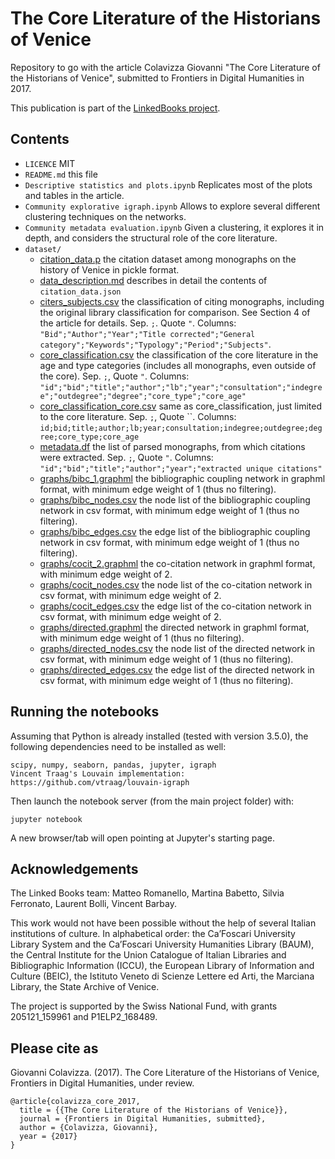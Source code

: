 # The Core Literature of the Historians of Venice

Repository to go with the article Colavizza Giovanni "The Core Literature of the Historians of Venice", submitted to Frontiers in Digital Humanities in 2017.

This publication is part of the [LinkedBooks project](http://dhlab.epfl.ch/page-127959-en.html). 

## Contents

* `LICENCE` MIT
* `README.md` this file
* `Descriptive statistics and plots.ipynb` Replicates most of the plots and tables in the article.
* `Community explorative igraph.ipynb` Allows to explore several different clustering techniques on the networks.
* `Community metadata evaluation.ipynb` Given a clustering, it explores it in depth, and considers the structural role of the core literature.
* `dataset/`
    * [citation_data.p](dataset/citation_data.p) the citation dataset among monographs on the history of Venice in pickle format.
    * [data_description.md](dataset/data_description.md) describes in detail the contents of `citation_data.json`
    * [citers_subjects.csv](dataset/citers_subjects.csv) the classification of citing monographs, including the original library classification for comparison. See Section 4 of the article for details. Sep. `;`. Quote `"`. Columns: `"Bid";"Author";"Year";"Title corrected";"General category";"Keywords";"Typology";"Period";"Subjects"`.
    * [core_classification.csv](dataset/core_classification.csv) the classification of the core literature in the age and type categories (includes all monographs, even outside of the core). Sep. `;`, Quote `"`. Columns: `"id";"bid";"title";"author";"lb";"year";"consultation";"indegree";"outdegree";"degree";"core_type";"core_age"`
    * [core_classification_core.csv](dataset/core_classification_core.csv) same as core_classification, just limited to the core literature. Sep. `;`, Quote ``. Columns: `id;bid;title;author;lb;year;consultation;indegree;outdegree;degree;core_type;core_age`
    * [metadata.df](dataset/metadata.df) the list of parsed monographs, from which citations were extracted. Sep. `;`, Quote `"`. Columns: `"id";"bid";"title";"author";"year";"extracted unique citations"`
    * [graphs/bibc_1.graphml](dataset/graphs/bibc_1.graphml) the bibliographic coupling network in graphml format, with minimum edge weight of 1 (thus no filtering).
    * [graphs/bibc_nodes.csv](dataset/graphs/bibc_nodes.csv) the node list of the bibliographic coupling network in csv format, with minimum edge weight of 1 (thus no filtering).
    * [graphs/bibc_edges.csv](dataset/graphs/bibc_edges.csv) the edge list of the bibliographic coupling network in csv format, with minimum edge weight of 1 (thus no filtering).
    * [graphs/cocit_2.graphml](dataset/graphs/cocit_2.graphml) the co-citation network in graphml format, with minimum edge weight of 2.
    * [graphs/cocit_nodes.csv](dataset/graphs/cocit_nodes.csv) the node list of the co-citation network in csv format, with minimum edge weight of 2.
    * [graphs/cocit_edges.csv](dataset/graphs/cocit_edges.csv) the edge list of the co-citation network in csv format, with minimum edge weight of 2.
    * [graphs/directed.graphml](dataset/graphs/directed.graphml) the directed network in graphml format, with minimum edge weight of 1 (thus no filtering).
    * [graphs/directed_nodes.csv](dataset/graphs/directed_nodes.csv) the node list of the directed network in csv format, with minimum edge weight of 1 (thus no filtering).
    * [graphs/directed_edges.csv](dataset/graphs/directed_edges.csv) the edge list of the directed network in csv format, with minimum edge weight of 1 (thus no filtering).
    

## Running the notebooks

Assuming that Python is already installed (tested with version 3.5.0), the following dependencies need to be installed as well:

    scipy, numpy, seaborn, pandas, jupyter, igraph
    Vincent Traag's Louvain implementation: https://github.com/vtraag/louvain-igraph

Then launch the notebook server (from the main project folder) with:

    jupyter notebook

A new browser/tab will open pointing at Jupyter's starting page.

## Acknowledgements
The Linked Books team: Matteo Romanello, Martina Babetto, Silvia Ferronato, Laurent Bolli, Vincent Barbay.

This work would not have been possible without the help of several Italian institutions of culture. 
In alphabetical order: the Ca’Foscari University Library System and the Ca’Foscari University Humanities Library (BAUM), the Central Institute for the Union Catalogue of Italian Libraries and Bibliographic Information (ICCU), the European Library of Information and Culture (BEIC), the Istituto Veneto di Scienze Lettere ed Arti, the Marciana Library, the State Archive of Venice.

The project is supported by the Swiss National Fund, with grants 205121_159961 and P1ELP2_168489.

## Please cite as

Giovanni Colavizza. (2017). The Core Literature of the Historians of Venice, Frontiers in Digital Humanities, under review.

    @article{colavizza_core_2017,
      title = {{The Core Literature of the Historians of Venice}},
      journal = {Frontiers in Digital Humanities, submitted},
      author = {Colavizza, Giovanni},
      year = {2017}
    }